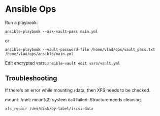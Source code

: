 Ansible Ops
===========

Run a playbook:

`ansible-playbook --ask-vault-pass main.yml`

or

`ansible-playbook --vault-password-file /home/vlad/ops/vault_pass.txt /home/vlad/ops/ansible/main.yml`


Edit encrypted vars: `ansible-vault edit vars/vault.yml`

Troubleshooting
---------------

If there's an error while mounting /data, then XFS needs to be checked.

mount: /mnt: mount(2) system call failed: Structure needs cleaning.

`xfs_repair /dev/disk/by-label/iscsi-data`
